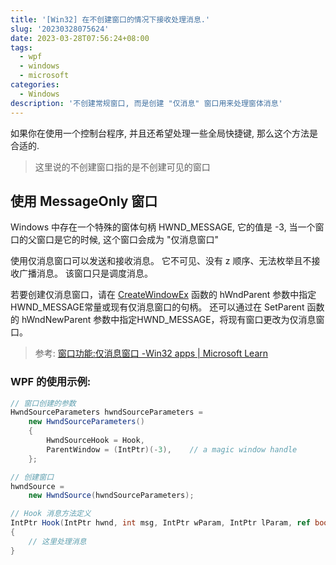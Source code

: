 ```yaml
---
title: '[Win32] 在不创建窗口的情况下接收处理消息.'
slug: '20230328075624'
date: 2023-03-28T07:56:24+08:00
tags:
  - wpf
  - windows
  - microsoft
categories:
  - Windows
description: '不创建常规窗口, 而是创建 "仅消息" 窗口用来处理窗体消息'
---
```


如果你在使用一个控制台程序, 并且还希望处理一些全局快捷键, 那么这个方法是合适的.


> 这里说的不创建窗口指的是不创建可见的窗口


## 使用 MessageOnly 窗口

Windows 中存在一个特殊的窗体句柄 HWND_MESSAGE, 它的值是 -3, 当一个窗口的父窗口是它的时候, 这个窗口会成为 "仅消息窗口"


使用仅消息窗口可以发送和接收消息。 它不可见、没有 z 顺序、无法枚举且不接收广播消息。 该窗口只是调度消息。


若要创建仅消息窗口，请在 [CreateWindowEx](https://learn.microsoft.com/zh-cn/windows/win32/api/winuser/nf-winuser-createwindowexa) 函数的 hWndParent 参数中指定HWND_MESSAGE常量或现有仅消息窗口的句柄。 还可以通过在 SetParent 函数的 hWndNewParent 参数中指定HWND_MESSAGE，将现有窗口更改为仅消息窗口。


> 参考: [窗口功能:仅消息窗口 -Win32 apps | Microsoft Learn](https://learn.microsoft.com/zh-cn/windows/win32/winmsg/window-features#message-only-windows)


### WPF 的使用示例:

```cs
// 窗口创建的参数
HwndSourceParameters hwndSourceParameters =
    new HwndSourceParameters()
    {
        HwndSourceHook = Hook,
        ParentWindow = (IntPtr)(-3),    // a magic window handle
    };

// 创建窗口
hwndSource =
    new HwndSource(hwndSourceParameters);

// Hook 消息方法定义
IntPtr Hook(IntPtr hwnd, int msg, IntPtr wParam, IntPtr lParam, ref bool handled)
{
    // 这里处理消息
}
```
